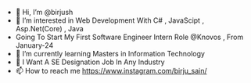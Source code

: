 - 👋 Hi, I’m @birjush
- 👀 I’m interested in Web Development With C# , JavaScipt , Asp.Net(Core) , Java
- Going To Start My First Software Engineer Intern Role @Knovos , From January-24
- 🌱 I’m currently learning Masters in Information Technology 
- 💞️ I Want A SE Designation Job In Any Industry
- 📫 How to reach me https://www.instagram.com/birju_sain/

<!---
birjush/birjush is a ✨ special ✨ repository because its `README.md` (this file) appears on your GitHub profile.
You can click the Preview link to take a look at your changes.
--->
